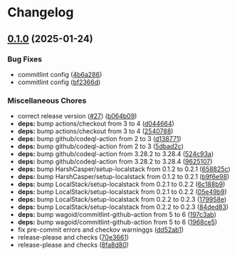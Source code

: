 # Changelog

## [0.1.0](https://github.com/opzkit/terraform-aws-k8s-network/compare/v0.0.10...v0.1.0) (2025-01-24)


### Bug Fixes

* commitlint config ([4b6a286](https://github.com/opzkit/terraform-aws-k8s-network/commit/4b6a286bc855acb76f35a00990e7da9fd436c949))
* commitlint config ([bf2366d](https://github.com/opzkit/terraform-aws-k8s-network/commit/bf2366d9480ea2c1d95e254de7dd14cdb3d122d7))


### Miscellaneous Chores

* correct release version ([#27](https://github.com/opzkit/terraform-aws-k8s-network/issues/27)) ([b064b09](https://github.com/opzkit/terraform-aws-k8s-network/commit/b064b098618f016d7026f069d2c0cd000669cd2f))
* **deps:** bump actions/checkout from 3 to 4 ([d044664](https://github.com/opzkit/terraform-aws-k8s-network/commit/d044664031859bb5848815d79b4efa04c0cdb1e5))
* **deps:** bump actions/checkout from 3 to 4 ([2540788](https://github.com/opzkit/terraform-aws-k8s-network/commit/25407886c3cf2204b7482515949a7296b5cdf841))
* **deps:** bump github/codeql-action from 2 to 3 ([d138771](https://github.com/opzkit/terraform-aws-k8s-network/commit/d138771c8411029ab878ae8303a41cddb63a0ac1))
* **deps:** bump github/codeql-action from 2 to 3 ([5dbad2c](https://github.com/opzkit/terraform-aws-k8s-network/commit/5dbad2cbe6bd008b9f9df4e8bc5e26837130b939))
* **deps:** bump github/codeql-action from 3.28.2 to 3.28.4 ([524c93a](https://github.com/opzkit/terraform-aws-k8s-network/commit/524c93a0bafec69b30ef242e01aa98fc4f017caa))
* **deps:** bump github/codeql-action from 3.28.2 to 3.28.4 ([9625107](https://github.com/opzkit/terraform-aws-k8s-network/commit/9625107088f50508c722c4632e444a5abf71f876))
* **deps:** bump HarshCasper/setup-localstack from 0.1.2 to 0.2.1 ([658825c](https://github.com/opzkit/terraform-aws-k8s-network/commit/658825c91d3e70ac0c00bdb9c540c635c865ba97))
* **deps:** bump HarshCasper/setup-localstack from 0.1.2 to 0.2.1 ([b9f6e98](https://github.com/opzkit/terraform-aws-k8s-network/commit/b9f6e982a2649eb1d79edaf0e1bfcaac19025b53))
* **deps:** bump LocalStack/setup-localstack from 0.2.1 to 0.2.2 ([6c188b9](https://github.com/opzkit/terraform-aws-k8s-network/commit/6c188b9441feb8391135fcd7d5b8b76f47ecb4a6))
* **deps:** bump LocalStack/setup-localstack from 0.2.1 to 0.2.2 ([05e49b9](https://github.com/opzkit/terraform-aws-k8s-network/commit/05e49b90a9d6f7b6885811c61c9283b387fd6d1f))
* **deps:** bump LocalStack/setup-localstack from 0.2.2 to 0.2.3 ([179958e](https://github.com/opzkit/terraform-aws-k8s-network/commit/179958e9b3e74a53b98ad4437be80a8541413a11))
* **deps:** bump LocalStack/setup-localstack from 0.2.2 to 0.2.3 ([84ded83](https://github.com/opzkit/terraform-aws-k8s-network/commit/84ded830fe24ef54da344942b63663966fac3869))
* **deps:** bump wagoid/commitlint-github-action from 5 to 6 ([197c3ab](https://github.com/opzkit/terraform-aws-k8s-network/commit/197c3ab67ec5394456ef0efb6039c27dfb482eef))
* **deps:** bump wagoid/commitlint-github-action from 5 to 6 ([1968ce5](https://github.com/opzkit/terraform-aws-k8s-network/commit/1968ce55b4afd5190679b1d0c2f12a2e489df682))
* fix pre-commit errors and checkov warninggs ([dd52ab1](https://github.com/opzkit/terraform-aws-k8s-network/commit/dd52ab1605715bff3c1a60719f00a7e93fe9c259))
* release-please and checks ([70e3661](https://github.com/opzkit/terraform-aws-k8s-network/commit/70e366158156d3694d88c83c039323df744e51e5))
* release-please and checks ([8fa8d80](https://github.com/opzkit/terraform-aws-k8s-network/commit/8fa8d805df94558dd996aae7e6f94fee6baf4524))
